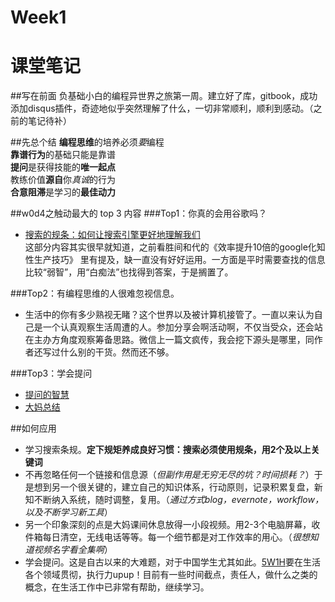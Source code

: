 # Week1

# 课堂笔记
##写在前面
负基础小白的编程异世界之旅第一周。建立好了库，gitbook，成功添加disqus插件，奇迹地似乎突然理解了什么，一切非常顺利，顺利到感动。（之前的笔记待补）

##先总个结
**编程思维**的培养必须*要*编程   
**靠谱行为**的基础只能是靠谱   
**提问**是获得技能的**唯一起点**   
教练价值**源自**你*真诚*的行为   
**合意阻滞**是学习的**最佳动力**   


##w0d4之触动最大的 top 3 内容
###Top1：你真的会用谷歌吗？
- [搜索的规条：如何让搜索引擎更好地理解我们](http://frodo.douban.com/card/note/181734120/)  
这部分内容其实很早就知道，之前看胜间和代的《效率提升10倍的google化知性生产技巧》 里有提及，缺一直没有好好运用。一方面是平时需要查找的信息比较“弱智”，用“白痴法”也找得到答案，于是搁置了。

###Top2：有编程思维的人很难忽视信息。
- 生活中的你有多少熟视无睹？这个世界以及被计算机接管了。一直以来认为自己是一个认真观察生活周遭的人。参加分享会啊活动啊，不仅当受众，还会站在主办方角度观察筹备思路。微信上一篇文疯传，我会挖下源头是哪里，同作者还写过什么别的干货。然而还不够。

###Top3：学会提问
- [提问的智慧](http://doc.zengrong.net/smart-questions/cn.html)
- [大妈总结](http://wiki.woodpecker.org.cn/moin/AskForHelp)



##如何应用
- 学习搜索条规。**定下规矩养成良好习惯：搜索必须使用规条，用2个及以上关键词**
- 不再忽略任何一个链接和信息源（*但副作用是无穷无尽的坑？时间损耗？*）于是想到另一个很关键的，建立自己的知识体系，行动原则，记录积累复盘，新知不断纳入系统，随时调整，复用。（*通过方式blog，evernote，workflow，以及不断学习新工具*）
- 另一个印象深刻的点是大妈课间休息放得一小段视频。用2-3个电脑屏幕，收件箱每日清空，无线电话等等。每一个细节都是对工作效率的用心。（*很想知道视频名字看全集啊*）
- 学会提问。这是自古以来的大难题，对于中国学生尤其如此。[5W1H](http://wiki.woodpecker.org.cn/moin/5W1H
)要在生活各个领域贯彻，执行力upup！目前有一些时间截点，责任人，做什么之类的概念，在生活工作中已非常有帮助，继续学习。
